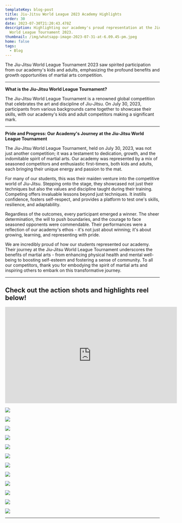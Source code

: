```yaml
---
templateKey: blog-post
title: Jiu-Jitsu World League 2023 Academy Highlights
order: 30
date: 2023-07-30T21:20:43.478Z
description: Highlighting our academy's proud representation at the Jiu-Jitsu
  World League Tournament 2023.
thumbnail: /img/whatsapp-image-2023-07-31-at-6.09.45-pm.jpeg
home: false
tags:
  - Blog
---
```

The Jiu-Jitsu World League Tournament 2023 saw spirited participation from our academy's kids and adults, emphasizing the profound benefits and growth opportunities of martial arts competition.

- - -

**What is the Jiu-Jitsu World League Tournament?** 

The Jiu-Jitsu World League Tournament is a renowned global competition that celebrates the art and discipline of Jiu-Jitsu. On July 30, 2023, participants from various backgrounds came together to showcase their skills, with our academy's kids and adult competitors making a significant mark.

- - -

**Pride and Progress: Our Academy's Journey at the Jiu-Jitsu World League Tournament**

The Jiu-Jitsu World League Tournament, held on July 30, 2023, was not just another competition; it was a testament to dedication, growth, and the indomitable spirit of martial arts. Our academy was represented by a mix of seasoned competitors and enthusiastic first-timers, both kids and adults, each bringing their unique energy and passion to the mat.

For many of our students, this was their maiden venture into the competitive world of Jiu-Jitsu. Stepping onto the stage, they showcased not just their techniques but also the values and discipline taught during their training. Competing offers invaluable lessons beyond just techniques. It instills confidence, fosters self-respect, and provides a platform to test one's skills, resilience, and adaptability.

Regardless of the outcomes, every participant emerged a winner. The sheer determination, the will to push boundaries, and the courage to face seasoned opponents were commendable. Their performances were a reflection of our academy's ethos - it's not just about winning; it's about growing, learning, and representing with pride.

We are incredibly proud of how our students represented our academy. Their journey at the Jiu-Jitsu World League Tournament underscores the benefits of martial arts - from enhancing physical health and mental well-being to boosting self-esteem and fostering a sense of community. To all our competitors, thank you for embodying the spirit of martial arts and inspiring others to embark on this transformative journey.

- - -

## C﻿heck out the action shots and highlights reel below!

<iframe width="560" height="315" src="https://www.youtube.com/embed/_wRMMrxUIAU?si=WGUZQRP8KMtUfGN5" title="YouTube video player" frameborder="0" allow="accelerometer; autoplay; clipboard-write; encrypted-media; gyroscope; picture-in-picture; web-share" allowfullscreen></iframe>

![](/img/whatsapp-image-2023-07-31-at-6.09.08-pm.jpeg)

![](/img/899a6776.jpg)

![](/img/whatsapp-image-2023-07-31-at-6.29.44-pm.jpeg)

![](/img/whatsapp-image-2023-07-31-at-6.09.33-pm.jpeg)

![](/img/899a6896.jpg)

![](/img/899a6916.jpg)

![](/img/whatsapp-image-2023-07-31-at-6.29.57-pm.jpeg)

![](/img/899a6937.jpg)

![](/img/899a6944.jpg)

![](/img/photo-2023-07-31-14-50-13.jpg)

![](/img/899a6824.jpg)

![](/img/899a6880.jpg)

- - -